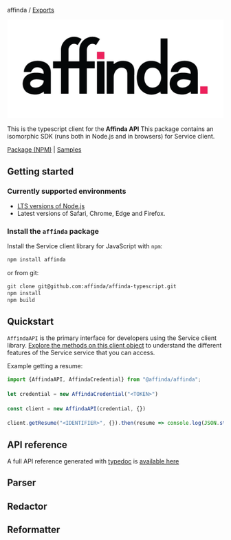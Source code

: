 affinda / [Exports](modules.md)

![affinda logo](affinda_logo.png)

This is the typescript client for the **Affinda API**
This package contains an isomorphic SDK (runs both in Node.js and in browsers) for Service client.

[Package (NPM)](https://www.npmjs.com/package/affinda) |
[Samples](https://github.com/Azure-Samples/azure-samples-js-management)

## Getting started

### Currently supported environments

- [LTS versions of Node.js](https://nodejs.org/about/releases/)
- Latest versions of Safari, Chrome, Edge and Firefox.

### Install the `affinda` package

Install the Service client library for JavaScript with `npm`:

```bash
npm install affinda
```
or from git:
```shell
git clone git@github.com:affinda/affinda-typescript.git
npm install
npm build
```

## Quickstart

`AffindaAPI` is the primary interface for developers using the Service client library. [Explore the methods on this client object](./docs/classes/AffindaAPI.md) to understand the different features of the Service service that you can access.

Example getting a resume:
```typescript
import {AffindaAPI, AffindaCredential} from "@affinda/affinda";

let credential = new AffindaCredential("<TOKEN>")

const client = new AffindaAPI(credential, {})

client.getResume("<IDENTIFIER>", {}).then(resume => console.log(JSON.stringify(resume)))
```

## API reference

A full API reference generated with [typedoc](https://github.com/TypeStrong/typedoc) is [available here](./docs/modules.md)

## Parser
## Redactor
## Reformatter
